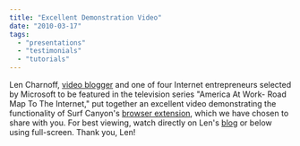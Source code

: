 ```yaml
---
title: "Excellent Demonstration Video"
date: "2010-03-17"
tags: 
  - "presentations"
  - "testimonials"
  - "tutorials"
---
```


Len Charnoff, [video blogger](http://timesavingtutorials.com/wordpress/) and one of four Internet entrepreneurs selected by Microsoft to be featured in the television series "America At Work- Road Map To The Internet," put together an excellent video demonstrating the functionality of Surf Canyon's [browser extension](http://www.surfcanyon.com/extension.jsp), which we have chosen to share with you. For best viewing, watch directly on Len's [blog](http://timesavingtutorials.com/wordpress/2010/03/16/surf-canyon-revisit/) or below using full-screen. Thank you, Len!
